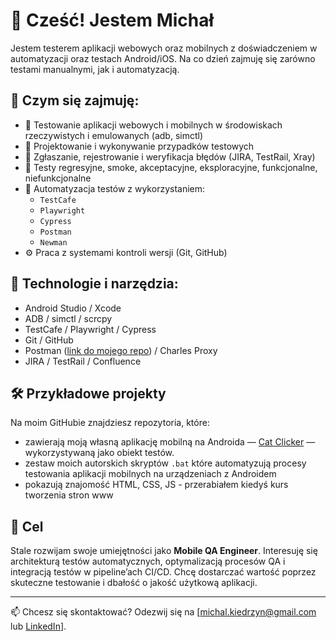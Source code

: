 # 👋 Cześć! Jestem Michał

Jestem testerem aplikacji webowych oraz mobilnych z doświadczeniem w automatyzacji oraz testach Android/iOS. Na co dzień zajmuję się zarówno testami manualnymi, jak i automatyzacją.

## 💼 Czym się zajmuję:

* 📱 Testowanie aplikacji webowych i mobilnych w środowiskach rzeczywistych i emulowanych (adb, simctl)
* 🧪 Projektowanie i wykonywanie przypadków testowych
* 🐛 Zgłaszanie, rejestrowanie i weryfikacja błędów (JIRA, TestRail, Xray)
* 🔄 Testy regresyjne, smoke, akceptacyjne, eksploracyjne, funkcjonalne, niefunkcjonalne
* 🤖 Automatyzacja testów z wykorzystaniem:
  * `TestCafe`
  * `Playwright`
  * `Cypress`
  * `Postman`
  * `Newman`
* ⚙️ Praca z  systemami kontroli wersji (Git, GitHub)

## 🧠 Technologie i narzędzia:

* Android Studio / Xcode
* ADB / simctl / scrcpy
* TestCafe / Playwright / Cypress
* Git / GitHub
* Postman ([link do mojego repo](https://github.com/MKiedrzyn/postman-project)) / Charles Proxy
* JIRA / TestRail / Confluence

## 🛠️ Przykładowe projekty

Na moim GitHubie znajdziesz repozytoria, które:

* zawierają moją własną aplikację mobilną na Androida — [Cat Clicker](https://github.com/MKiedrzyn/CatClicker) — wykorzystywaną jako obiekt testów.
* zestaw moich autorskich skryptów `.bat` które automatyzują procesy testowania aplikacji mobilnych na urządzeniach z Androidem 
* pokazują znajomość HTML, CSS, JS - przerabiałem kiedyś kurs tworzenia stron www

## 🎯 Cel

Stale rozwijam swoje umiejętności jako **Mobile QA Engineer**. Interesuję się architekturą testów automatycznych, optymalizacją procesów QA i integracją testów w pipeline’ach CI/CD. Chcę dostarczać wartość poprzez skuteczne testowanie i dbałość o jakość użytkową aplikacji.

---

📫 Chcesz się skontaktować? Odezwij się na \[michal.kiedrzyn@gmail.com lub [LinkedIn](https://www.linkedin.com/in/michal-kiedrzyn/)].
